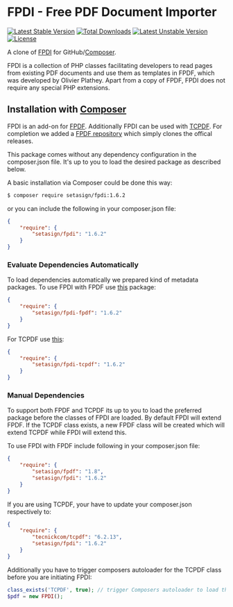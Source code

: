 FPDI - Free PDF Document Importer
=================================

[![Latest Stable Version](https://poser.pugx.org/setasign/fpdi/v/stable.svg)](https://packagist.org/packages/setasign/fpdi) [![Total Downloads](https://poser.pugx.org/setasign/fpdi/downloads.svg)](https://packagist.org/packages/setasign/fpdi) [![Latest Unstable Version](https://poser.pugx.org/setasign/fpdi/v/unstable.svg)](https://packagist.org/packages/setasign/fpdi) [![License](https://poser.pugx.org/setasign/fpdi/license.svg)](https://packagist.org/packages/setasign/fpdi)

A clone of [FPDI](https://www.setasign.com/fpdi) for GitHub/[Composer](https://packagist.org/packages/setasign/fpdi).

FPDI is a collection of PHP classes facilitating developers to read pages from existing PDF documents and use them as
templates in FPDF, which was developed by Olivier Plathey. Apart from a copy of FPDF, FPDI does not require any special
PHP extensions.

## Installation with [Composer](https://packagist.org/packages/setasign/fpdi)

FPDI is an add-on for [FPDF](http://fpdf.org/). Additionally FPDI can be used with [TCPDF](http://www.tcpdf.org/). For
completion we added a [FPDF repository](https://github.com/Setasign/FPDF) which simply clones the offical releases.

This package comes without any dependency configuration in the composer.json file. It's up to you to load the desired
package as described below.

A basic installation via Composer could be done this way:

```bash
$ composer require setasign/fpdi:1.6.2
```

or you can include the following in your composer.json file:

```json
{
    "require": {
        "setasign/fpdi": "1.6.2"
    }
}
```

### Evaluate Dependencies Automatically

To load dependencies automatically we prepared kind of metadata packages. To use FPDI with FPDF
use [this](https://github.com/Setasign/FPDI-FPDF) package:

```json
{
    "require": {
        "setasign/fpdi-fpdf": "1.6.2"
    }
}
```

For TCPDF use [this](https://github.com/Setasign/FPDI-TCPDF):

```json
{
    "require": {
        "setasign/fpdi-tcpdf": "1.6.2"
    }
}
```

### Manual Dependencies

To support both FPDF and TCPDF its up to you to load the preferred package before the classes of FPDI are loaded. By
default FPDI will extend FPDF. If the TCPDF class exists, a new FPDF class will be created which will extend TCPDF while
FPDI will extend this.

To use FPDI with FPDF include following in your composer.json file:

```json
{
    "require": {
        "setasign/fpdf": "1.8",
        "setasign/fpdi": "1.6.2"
    }
}
```

If you are using TCPDF, your have to update your composer.json respectively to:

```json
{
    "require": {
        "tecnickcom/tcpdf": "6.2.13",
        "setasign/fpdi": "1.6.2"
    }
}
```

Additionally you have to trigger composers autoloader for the TCPDF class before you are initiating FPDI:

```php
class_exists('TCPDF', true); // trigger Composers autoloader to load the TCPDF class
$pdf = new FPDI();
```

